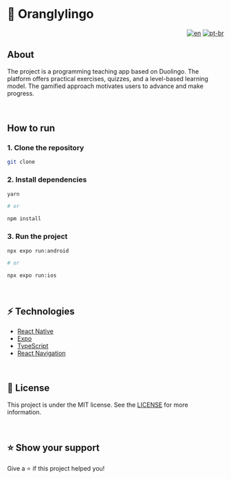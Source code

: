 # 🍊 Oranglylingo

<div align="right">

  [![en](https://img.shields.io/badge/lang-en-red.svg)]( )
  [![pt-br](https://img.shields.io/badge/lang-pt--br-green.svg)]( )

</div>


## About

<p>
  The project is a programming teaching app based on Duolingo. The platform offers practical exercises, quizzes, and a level-based learning model. The gamified approach motivates users to advance and make progress.
</p>

<br />

## How to run

### 1. Clone the repository

```bash
git clone
```


### 2. Install dependencies

```bash
yarn

# or

npm install
```


### 3. Run the project

```bash
npx expo run:android

# or

npx expo run:ios
```

<br />

## ⚡ Technologies

- [React Native](https://reactnative.dev/)
- [Expo](https://expo.io/)
- [TypeScript](https://www.typescriptlang.org/)
- [React Navigation](https://reactnavigation.org/)

<br />

## 📝 License

This project is under the MIT license. See the [LICENSE](LICENSE) for more information.

<br />

## ⭐️ Show your support

Give a ⭐️ if this project helped you!

